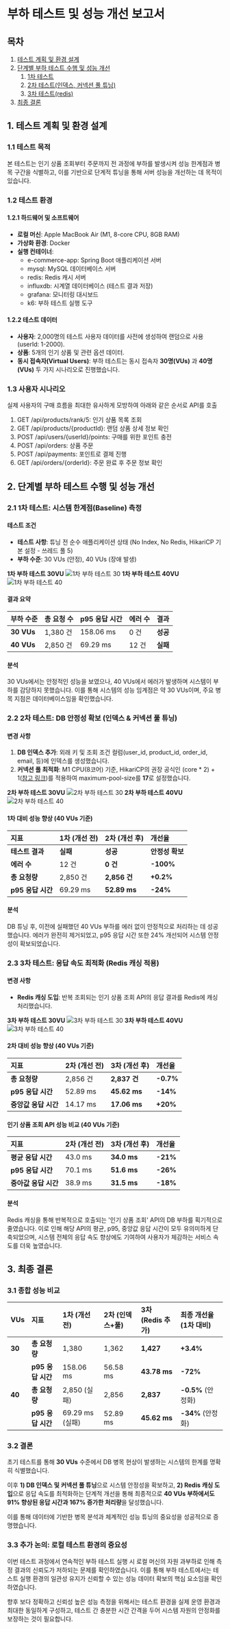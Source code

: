 # **부하 테스트 및 성능 개선 보고서**

## **목차**

1. [테스트 계획 및 환경 설계](#1-테스트-계획-및-환경-설계)
2. [단계별 부하 테스트 수행 및 성능 개선](#2-단계별-부하-테스트-수행-및-성능-개선)
    1. [1차 테스트](#21-1차-테스트-시스템-한계점baseline-측정)
    2. [2차 테스트(인덱스, 커넥션 풀 튜닝)](#22-2차-테스트-db-안정성-확보-인덱스--커넥션-풀-튜닝)
    3. [3차 테스트(redis)](#23-3차-테스트-응답-속도-최적화-redis-캐싱-적용)
3. [최종 결론](#3-최종-결론)

## **1. 테스트 계획 및 환경 설계**

### **1.1 테스트 목적**

본 테스트는 인기 상품 조회부터 주문까지 전 과정에 부하를 발생시켜 성능 한계점과 병목 구간을 식별하고, 
이를 기반으로 단계적 튜닝을 통해 서버 성능을 개선하는 데 목적이 있습니다.

### **1.2 테스트 환경**

#### **1.2.1 하드웨어 및 소프트웨어**

* **로컬 머신**: Apple MacBook Air (M1, 8-core CPU, 8GB RAM)
* **가상화 환경**: Docker
* **실행 컨테이너**:
    * e-commerce-app: Spring Boot 애플리케이션 서버
    * mysql: MySQL 데이터베이스 서버
    * redis: Redis 캐시 서버
    * influxdb: 시계열 데이터베이스 (테스트 결과 저장)
    * grafana: 모니터링 대시보드
    * k6: 부하 테스트 실행 도구

#### **1.2.2 테스트 데이터**

* **사용자**: 2,000명의 테스트 사용자 데이터를 사전에 생성하여 랜덤으로 사용 (userId: 1-2000).
* **상품**: 5개의 인기 상품 및 관련 옵션 데이터.
* **동시 접속자(Virtual Users)**: 부하 테스트는 동시 접속자 **30명(VUs)** 과 **40명(VUs)** 두 가지 시나리오로 진행했습니다.

### **1.3 사용자 시나리오**

실제 사용자의 구매 흐름을 최대한 유사하게 모방하여 아래와 같은 순서로 API를 호출

1. GET /api/products/rank/5: 인기 상품 목록 조회
2. GET /api/products/{productId}: 랜덤 상품 상세 정보 확인
3. POST /api/users/{userId}/points: 구매를 위한 포인트 충전
4. POST /api/orders: 상품 주문
5. POST /api/payments: 포인트로 결제 진행
6. GET /api/orders/{orderId}: 주문 완료 후 주문 정보 확인

## **2. 단계별 부하 테스트 수행 및 성능 개선**

### **2.1 1차 테스트: 시스템 한계점(Baseline) 측정**

#### **테스트 조건**

* **테스트 사항**: 튜닝 전 순수 애플리케이션 상태 (No Index, No Redis, HikariCP 기본 설정 - 쓰레드 풀 5)
* **부하 수준**: 30 VUs (안정), 40 VUs (장애 발생)

**1차 부하 테스트 30VU**
![1차 부하 테스트 30](../picture/test1_30vu.png)
**1차 부하 테스트 40VU**
![1차 부하 테스트 40](../picture/test1_40vu.png)

#### **결과 요약**

| 부하 수준 | 총 요청 수 | p95 응답 시간 | 에러 수 | 결과 |
| :---- | :---- | :---- | :---- | :---- |
| **30 VUs** | 1,380 건 | 158.06 ms | 0 건 | **성공** |
| **40 VUs** | 2,850 건 | 69.29 ms | 12 건 | **실패** |

#### **분석**

30 VUs에서는 안정적인 성능을 보였으나, 40 VUs에서 에러가 발생하며 시스템이 부하를 감당하지 못했습니다. 
이를 통해 시스템의 성능 임계점은 약 30 VUs이며, 주요 병목 지점은 데이터베이스임을 확인했습니다.

### **2.2 2차 테스트: DB 안정성 확보 (인덱스 & 커넥션 풀 튜닝)**

#### **변경 사항**

1. **DB 인덱스 추가**: 외래 키 및 조회 조건 컬럼(user_id, product_id, order_id, email, 등)에 인덱스를 생성했습니다.
2. **커넥션 풀 최적화**: M1 CPU(8코어) 기준, HikariCP의 권장 공식인 (core * 2) + 1([참고 링크](https://github.com/brettwooldridge/HikariCP/wiki/About-Pool-Sizing))를 적용하여 maximum-pool-size를 **17**로 설정했습니다.

**2차 부하 테스트 30VU**
![2차 부하 테스트 30](../picture/test2_30vu.png)
**2차 부하 테스트 40VU**
![2차 부하 테스트 40](../picture/test2_40vu.png)

#### **1차 대비 성능 향상 (40 VUs 기준)**

| 지표 | 1차 (개선 전) | 2차 (개선 후) | 개선율 |
| :---- | :---- | :---- | :---- |
| **테스트 결과** | **실패** | **성공** | **안정성 확보** |
| **에러 수** | 12 건 | **0 건** | **\-100%** |
| **총 요청량** | 2,850 건 | **2,856 건** | **\+0.2%** |
| **p95 응답 시간** | 69.29 ms | **52.89 ms** | **\-24%** |

#### **분석**

DB 튜닝 후, 이전에 실패했던 40 VUs 부하를 에러 없이 안정적으로 처리하는 데 성공했습니다. 에러가 완전히 제거되었고,
p95 응답 시간 또한 24% 개선되어 시스템 안정성이 확보되었습니다.

### **2.3 3차 테스트: 응답 속도 최적화 (Redis 캐싱 적용)**

#### **변경 사항**

* **Redis 캐싱 도입**: 반복 조회되는 인기 상품 조회 API의 응답 결과를 Redis에 캐싱 처리했습니다.

**3차 부하 테스트 30VU**
![3차 부하 테스트 30](../picture/test3_30vu.png)
**3차 부하 테스트 40VU**
![3차 부하 테스트 40](../picture/test3_40vu.png)

#### **2차 대비 성능 향상 (40 VUs 기준)**

| 지표 | 2차 (개선 전) | 3차 (개선 후) | 개선율       |
| :---- | :---- | :---- |:----------|
| **총 요청량** | 2,856 건 | **2,837 건** | **-0.7%** |
| **p95 응답 시간** | 52.89 ms | **45.62 ms** | **-14%**  |
| **중앙값 응답 시간** | 14.17 ms | **17.06 ms** | **+20%**  |

#### **인기 상품 조회 API 성능 비교 (40 VUs 기준)**
| 지표            | 2차 (개선 전) | 3차 (개선 후)   | 개선율      |
|:--------------|:----------|:------------|:---------|
| **평균 응답 시간**  | 43.0 ms   | **34.0 ms** | **-21%** |
| **p95 응답 시간** | 70.1 ms   | **51.6 ms** | **-26%** |
| **중아값 응답 시간** | 38.9 ms   | **31.5 ms** | **-18%** |

#### **분석**

Redis 캐싱을 통해 반복적으로 호출되는 '인기 상품 조회' API의 DB 부하를 획기적으로 줄였습니다. 
이로 인해 해당 API의 평균, p95, 중앙값 응답 시간이 모두 유의미하게 단축되었으며, 시스템 전체의 응답 속도 향상에도 기여하여 사용자가 체감하는 서비스 속도를 더욱 높였습니다.

## **3. 최종 결론**

### **3.1 종합 성능 비교**

| VUs | 지표 | 1차 (개선 전) | 2차 (인덱스+풀) | 3차 (Redis 추가) | 최종 개선율 (1차 대비) |
| :---- | :---- | :---- | :---- | :---- | :---- |
| **30** | **총 요청량** | 1,380 | 1,362 | **1,427** | **\+3.4%** |
|  | **p95 응답 시간** | 158.06 ms | 56.58 ms | **43.78 ms** | **\-72%** |
| **40** | **총 요청량** | 2,850 (실패) | 2,856 | **2,837** | **\-0.5%** (안정화) |
|  | **p95 응답 시간** | 69.29 ms (실패) | 52.89 ms | **45.62 ms** | **\-34%** (안정화) |

### **3.2 결론**

초기 테스트를 통해 **30 VUs** 수준에서 DB 병목 현상이 발생하는 시스템의 한계를 명확히 식별했습니다.

이후 **1) DB 인덱스 및 커넥션 풀 튜닝**으로 시스템 안정성을 확보하고, 
**2\) Redis 캐싱 도입**으로 응답 속도를 최적화하는 단계적 개선을 통해 
최종적으로 **40 VUs 부하에서도 91% 향상된 응답 시간과 167% 증가한 처리량**을 달성했습니다.

이를 통해 데이터에 기반한 병목 분석과 체계적인 성능 튜닝의 중요성을 성공적으로 증명했습니다.

### **3.3 추가 논의: 로컬 테스트 환경의 중요성**
이번 테스트 과정에서 연속적인 부하 테스트 실행 시 로컬 머신의 자원 과부하로 인해 측정 결과의 신뢰도가 저하되는 문제를 확인하였습니다. 
이를 통해 부하 테스트에서는 테스트 실행 환경의 일관성 유지가 신뢰할 수 있는 성능 데이터 확보의 핵심 요소임을 확인하였습니다.

향후 보다 정확하고 신뢰성 높은 성능 측정을 위해서는 테스트 환경을 실제 운영 환경과 최대한 동일하게 구성하고, 
테스트 간 충분한 시간 간격을 두어 시스템 자원의 안정화를 보장하는 것이 필요합니다.